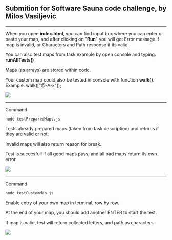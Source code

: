 ## Submition for Software Sauna code challenge, by Milos Vasiljevic



***

When you open **index.html**, you can find input box where you can enter or paste your map, and after clicking on "**Run**" you will get Error message if map is invalid, or Characters and Path response if its valid. 

You can also test maps from task example by open console and typing: **runAllTests()**

Maps (as arrays) are stored within code.

Your custom map could also be tested in console with function **walk()**. Example: walk(["@-A-x"]);

![](https://i.postimg.cc/8PM31hQ2/1.png)

***


Command 

```
node testPreparedMaps.js
```

Tests already prepared maps (taken from task description) and returns if they are valid or not. 

Invalid maps will also return reason for break.


Test is succesfull if all good maps pass, and all bad maps return its own error.

![](https://i.postimg.cc/t4zM6pgD/2.png)

***


Command 

```
node testCustomMap.js   
```

Enable entry of your own map in terminal, row by row.

At the end of your map, you should add another ENTER to start the test.

If map is valid, test will return collected letters, and path as characters.

![](https://i.postimg.cc/MpwLXvzv/3.png)



